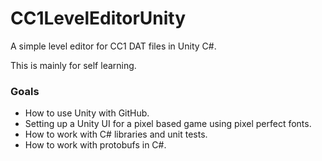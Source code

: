 # CC1LevelEditorUnity

A simple level editor for CC1 DAT files in Unity C#.

This is mainly for self learning.

### Goals
- How to use Unity with GitHub.
- Setting up a Unity UI for a pixel based game using pixel perfect fonts.
- How to work with C# libraries and unit tests.
- How to work with protobufs in C#.
